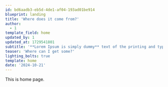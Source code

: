 ```yaml
---
id: bd6aadb3-eb5d-4de1-af04-193ad01be914
blueprint: landing
title: 'Where does it come from?'
author:
  - 1
template_field: home
updated_by: 1
updated_at: 1729541801
subtitle: '**Lorem Ipsum is simply dummy** text of the printing and typesetting industry.'
teaser: 'Where can I get some?'
lighting_bolts: true
template: home
date: '2024-10-21'
---
```

This is home page.
